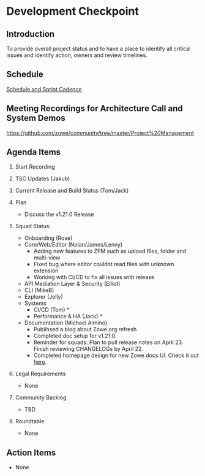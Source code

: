 # Development Checkpoint

Introduction
------------
To provide overall project status and to have a place to identify all critical issues and identify action, owners and review timelines.

Schedule
--------
[Schedule and Sprint Cadence](https://github.com/zowe/community/blob/master/Project%20Management/Schedule/Zowe%20PI%20%26%20Sprint%20Cadence.md)

Meeting Recordings for Architecture Call and System Demos
-----------------
https://github.com/zowe/community/tree/master/Project%20Management

Agenda Items
------------
1. Start Recording
2. TSC Updates (Jakub)
3. Current Release and Build Status (Tom/Jack)
4. Plan
     - Discuss the v1.21.0 Release
5. Squad Status:
    - Onboarding (Rose)
    - Core/Web/Editor (Nolan/James/Lenny)
      - Adding new features to ZFM such as upload files, folder and multi-view
      - Fixed bug where editor couldnt read files with unknown extension
      - Working with CI/CD to fix all issues with release
    - API Mediation Layer & Security (Elliot)  
    - CLI (MikeB)
    - Explorer (Jelly)
    - Systems
      - CI/CD (Tom)
        *
      - Performance & HA (Jack)
        *
    - Documentation (Michael Aimino)
      - Publihsed a blog about Zowe.org refresh
      - Completed doc setup for v1.21.0. 
      - Reminder for squads: Plan to pull release notes on April 23. Finish reviewing CHANGELOGs by April 22.
      - Completed homepage design for new Zowe docs UI. Check it out [here](https://zowe-docs.netlify.app/).

6. Legal Requirements
    - None
7. Community Backlog
    - TBD
8. Roundtable
    - None

Action Items
------------
- None
